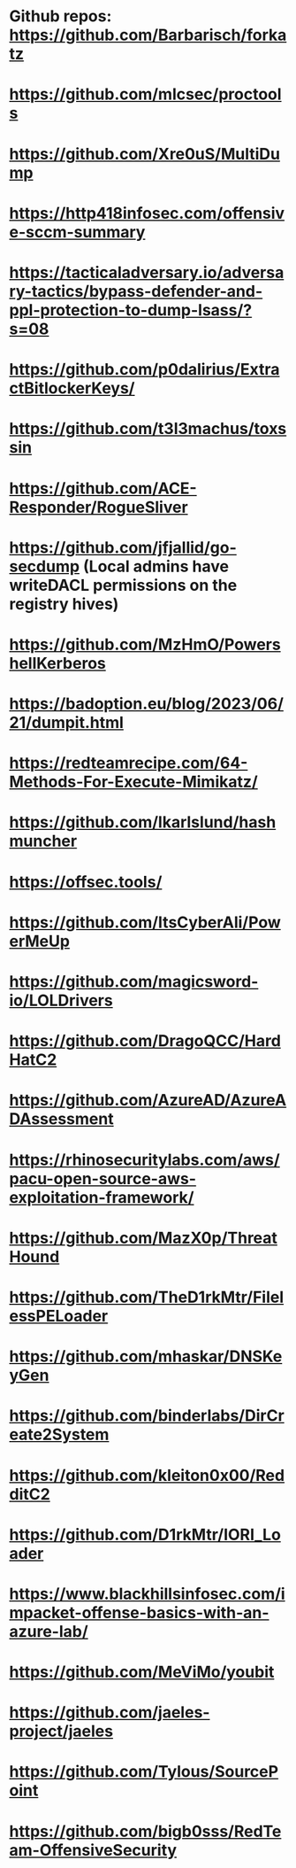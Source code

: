# Github repos: https://github.com/Barbarisch/forkatz

# https://github.com/mlcsec/proctools

# https://github.com/Xre0uS/MultiDump

# https://http418infosec.com/offensive-sccm-summary

# https://tacticaladversary.io/adversary-tactics/bypass-defender-and-ppl-protection-to-dump-lsass/?s=08

# https://github.com/p0dalirius/ExtractBitlockerKeys/

# https://github.com/t3l3machus/toxssin

# https://github.com/ACE-Responder/RogueSliver

# https://github.com/jfjallid/go-secdump (Local admins have writeDACL permissions on the registry hives)

# https://github.com/MzHmO/PowershellKerberos

# https://badoption.eu/blog/2023/06/21/dumpit.html

# https://redteamrecipe.com/64-Methods-For-Execute-Mimikatz/

# https://github.com/lkarlslund/hashmuncher

# https://offsec.tools/

# https://github.com/ItsCyberAli/PowerMeUp

# https://github.com/magicsword-io/LOLDrivers

# https://github.com/DragoQCC/HardHatC2

# https://github.com/AzureAD/AzureADAssessment

# https://rhinosecuritylabs.com/aws/pacu-open-source-aws-exploitation-framework/

# https://github.com/MazX0p/ThreatHound

# https://github.com/TheD1rkMtr/FilelessPELoader

# https://github.com/mhaskar/DNSKeyGen

# https://github.com/binderlabs/DirCreate2System

# https://github.com/kleiton0x00/RedditC2

# https://github.com/D1rkMtr/IORI_Loader

# https://www.blackhillsinfosec.com/impacket-offense-basics-with-an-azure-lab/

# https://github.com/MeViMo/youbit

# https://github.com/jaeles-project/jaeles

# https://github.com/Tylous/SourcePoint

# https://github.com/bigb0sss/RedTeam-OffensiveSecurity

